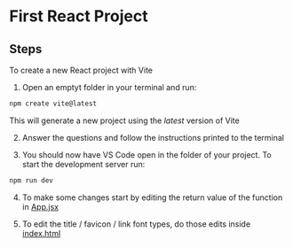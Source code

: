 # First React Project

## Steps

To create a new React project with Vite

1. Open an emptyt folder in your terminal and run:
```sh
npm create vite@latest
```
This will generate a new project using the *latest* version of Vite

2. Answer the questions and follow the instructions printed to the terminal

3. You should now have VS Code open in the folder of your project. To start the development server run:
```sh
npm run dev
```

4. To make some changes start by editing the return value of the function in [App.jsx](./src/App.jsx)

5. To edit the title / favicon / link font types, do those edits inside [index.html](./index.html)
